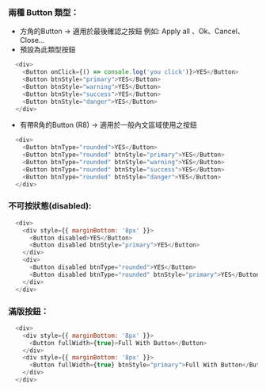 ### 兩種 Button 類型：

* 方角的Button → 適用於最後確認之按鈕 例如: Apply all 、Ok、Cancel、Close...
* 預設為此類型按鈕

```js
  <div>
    <Button onClick={() => console.log('you click')}>YES</Button>
    <Button btnStyle="primary">YES</Button>
    <Button btnStyle="warning">YES</Button>
    <Button btnStyle="success">YES</Button>
    <Button btnStyle="danger">YES</Button>
  </div>
```

* 有帶R角的Button (R8) → 適用於一般內文區域使用之按鈕

```js
  <div>
    <Button btnType="rounded">YES</Button>
    <Button btnType="rounded" btnStyle="primary">YES</Button>
    <Button btnType="rounded" btnStyle="warning">YES</Button>
    <Button btnType="rounded" btnStyle="success">YES</Button>
    <Button btnType="rounded" btnStyle="danger">YES</Button>
  </div>
```

### 不可按狀態(disabled):

```js
  <div>
    <div style={{ marginBottom: '8px' }}>
      <Button disabled>YES</Button>
      <Button disabled btnStyle="primary">YES</Button>
    </div>
    <div>
      <Button disabled btnType="rounded">YES</Button>
      <Button disabled btnType="rounded" btnStyle="primary">YES</Button>
    </div>
  </div>
```

### 滿版按鈕：

```js
  <div>
    <div style={{ marginBottom: '8px' }}>
      <Button fullWidth={true}>Full With Button</Button>
    </div>
    <div style={{ marginBottom: '8px' }}>
      <Button fullWidth={true} btnStyle="primary">Full With Button</Button>
    </div>
  </div>
```